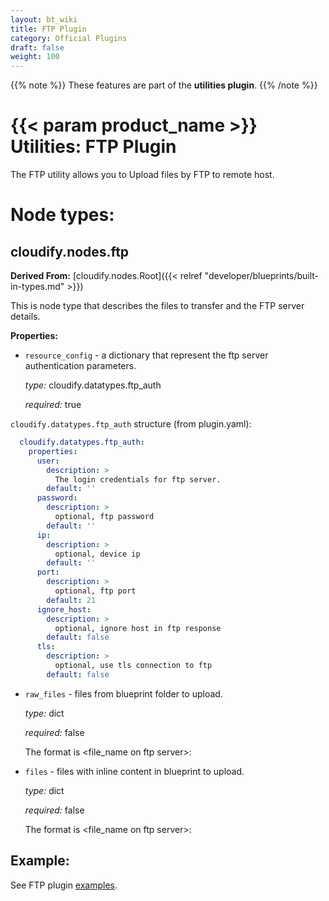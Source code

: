 ```yaml
---
layout: bt_wiki
title: FTP Plugin
category: Official Plugins
draft: false
weight: 100
---
```

{{% note %}}
These features are part of the **utilities plugin**.
{{% /note %}}

# {{< param product_name >}} Utilities: FTP Plugin

The FTP utility allows you to Upload files by FTP to remote host.

# Node types:

## cloudify.nodes.ftp
**Derived From:** [cloudify.nodes.Root]({{< relref "developer/blueprints/built-in-types.md" >}})

This is node type that describes the files to transfer and the FTP server details.


**Properties:**


  * `resource_config` - a dictionary that represent the ftp server authentication parameters.

    *type:* cloudify.datatypes.ftp_auth
    
    *required:* true
    
`cloudify.datatypes.ftp_auth` structure (from plugin.yaml):
```yaml
  cloudify.datatypes.ftp_auth:
    properties:
      user:
        description: >
          The login credentials for ftp server.
        default: ''
      password:
        description: >
          optional, ftp password
        default: ''
      ip:
        description: >
          optional, device ip
        default: ''
      port:
        description: >
          optional, ftp port
        default: 21
      ignore_host:
        description: >
          optional, ignore host in ftp response
        default: false
      tls:
        description: >
          optional, use tls connection to ftp
        default: false
```
    
  * `raw_files` - files from blueprint folder to upload.
  
     *type:* dict
     
     *required:* false
     
     The format is <file_name on ftp server>:<file path on blueprint dir>
     
  * `files` - files with inline content in blueprint to upload.
     
     *type:* dict
     
     *required:* false
     
     The format is <file_name on ftp server>:<file content>
     
## Example:

See FTP plugin [examples](https://github.com/cloudify-community/blueprint-examples/tree/master/utilities-examples/cloudify_ftp).
